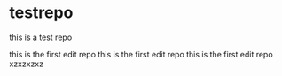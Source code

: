 # testrepo
this is a test repo

this is the first edit repo
this is the first edit repo
this is the first edit repo
xzxzxzxz
